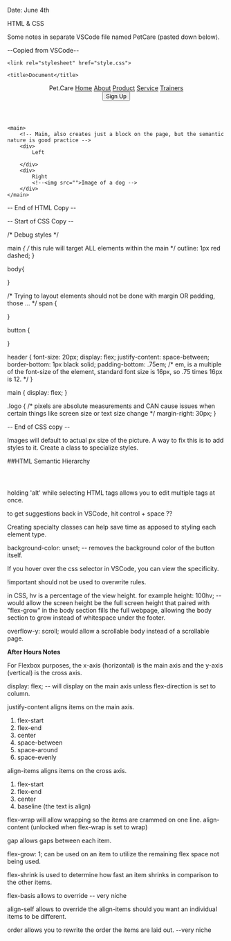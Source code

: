 Date: June 4th

HTML & CSS

Some notes in separate VSCode file named PetCare (pasted down below).


--Copied from VSCode--

<!DOCTYPE html>
<html lang="en">

<head>
    <meta charset="UTF-8">
    <meta name="viewport"
    content="width-device-width, initial-scale-1.0">
    
    <link rel="stylesheet" href="style.css">

    <title>Document</title>
</head>

<body>
    <!-- Header just creates a block, it's value is in the semantic nature of the tags names -->
    <header>
        <!-- Div is a simple division, creates a box -->
        <div>
            <span class="logo">
            Pet.Care
        </span>
            <a href="">Home</a>
            <a href="">About</a>
            <a href="">Product</a>
            <a href="">Service</a>
            <a href="">Trainers</a>
        </div>
            <button>Sign Up</button>
    </header>

    <main>
        <!-- Main, also creates just a block on the page, but the semantic nature is good practice -->
        <div>
            Left
        
        </div>
        <div>
            Right
            <!--<img src="">Image of a dog -->
        </div>
    </main>
</body>


</html>

-- End of HTML Copy --

-- Start of CSS Copy --

/* Debug styles */

main *{
    /* this rule will target ALL elements within the main */
    outline: 1px red dashed;
}


body{
    
}

/* Trying to layout elements should not be done with margin OR padding, those ... */
span {
    
}

button {
    
}

header {
    font-size: 20px;
    display: flex;
    justify-content: space-between;
    border-bottom: 1px black solid;
    padding-bottom: .75em;
    /* em, is a multiple of the font-size of the element, standard font size is 16px, so .75 times 16px is 12. */
}

main {
    display: flex;
}

.logo {
    /* pixels are absolute measurements and CAN cause issues when certain things like screen size or text size change */
    margin-right: 30px;
}

-- End of CSS copy --

Images will default to actual px size of the picture. A way to fix this is to add styles to it.
Create a class to specialize styles. 

##HTML Semantic Hierarchy

<html>

<head>
<style></style>
</head>

<body>
<header></header>
<main>
</main>
<footer>
</footer>
</body>

</html>

holding 'alt' while selecting HTML tags allows you to edit multiple tags at once.

to get suggestions back in VSCode, hit control + space ??

Creating specialty classes can help save time as apposed to styling each element type.

background-color: unset; -- removes the background color of the button itself.

If you hover over the css selector in VSCode, you can view the specificity.

!important should not be used to overwrite rules.

in CSS, hv is a percentage of the view height. 
for example height: 100hv; -- would allow the screen height be the full screen height
that paired with "flex-grow" in the body section fills the full webpage, allowing the body section to grow instead of whitespace under the footer. 

overflow-y: scroll; would allow a scrollable body instead of a scrollable page. 


**After Hours Notes**

For Flexbox purposes, the x-axis (horizontal) is the main axis and the y-axis (vertical) is the cross axis.

display: flex; -- will display on the main axis unless flex-direction is set to column.

justify-content aligns items on the main axis.
1. flex-start
2. flex-end
3. center
4. space-between
5. space-around
6. space-evenly


align-items aligns items on the cross axis.
1. flex-start
2. flex-end
3. center
4. baseline (the text is align)

flex-wrap will allow wrapping so the items are crammed on one line.
align-content (unlocked when flex-wrap is set to wrap)

gap allows gaps between each item.

flex-grow: 1; can be used on an item to utilize the remaining flex space not being used.

flex-shrink is used to determine how fast an item shrinks in comparison to the other items.

flex-basis allows to override -- very niche

align-self allows to override the align-items should you want an individual items to be different. 

order allows you to rewrite the order the items are laid out. --very niche
